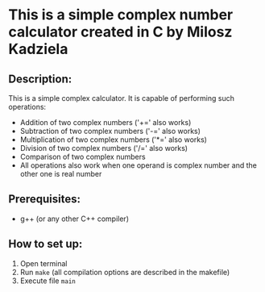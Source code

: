 # This is a simple complex number calculator created in C by Milosz Kadziela

## Description:
This is a simple complex calculator. It is capable of performing such operations:
- Addition of two complex numbers ('+=' also works)
- Subtraction of two complex numbers ('-=' also works)
- Multiplication of two complex numbers ('*=' also works)
- Division of two complex numbers ('/=' also works)
- Comparison of two complex numbers
- All operations also work when one operand is complex number and the other one is real number

## Prerequisites:
- g++ (or any other C++ compiler)

## How to set up:
1. Open terminal
2. Run `make` (all compilation options are described in the makefile)
3. Execute file `main`